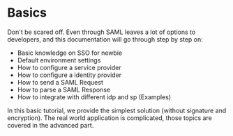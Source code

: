 # Basics

Don't be scared off. Even through SAML leaves a lot of options to developers, and this documentation will go through step by step on:

+ Basic knowledge on SSO for newbie
+ Default environment settings
+ How to configure a service provider
+ How to configure a identity provider
+ How to send a SAML Request
+ How to parse a SAML Response
+ How to integrate with different idp and sp (Examples)

In this basic tutorial, we provide the simplest solution (without signature and encryption). The real world application is complicated, those topics are covered in the advanced part.
